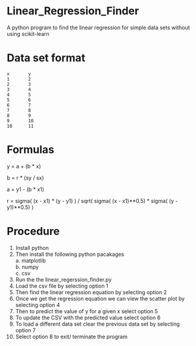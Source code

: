 # Linear_Regression_Finder

A python program to find the linear regression for simple data sets without using scikit-learn

# Data set format

    x       y
    1       2
    2       3
    3       4
    4       5
    5       6
    6       7
    7       8
    8       9
    9       10
    10      11
   
# Formulas

 y = a + (b * x)

 b = r * (sy / sx)

 a = y1 - (b * x1)

 r = sigma( (x - x1) * (y - y1) ) / sqrt( sigma( (x - x1)**0.5) * sigma( (y - y1)**0.5) )

# Procedure

1. Install python
2. Then install the following python pacakages<br/>
    a. matplotlib<br/>
    b. numpy<br/>
    c. csv<br/>
3. Run the the linear_regerssion_finder.py
4. Load the csv file by selecting option 1
5. Then find the linear regression equation by selecting option 2
6. Once we get the regression equation we can view the scatter plot by selecting option 4
7. Then to predict the value of y for a given x select option 5
8. To update the CSV with the predicted value select option 6
9. To load a different data set clear the previous data set by selecting option 7
10. Select option 8 to exit/ terminate the program
